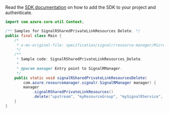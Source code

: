 Read the [SDK documentation](https://github.com/Azure/azure-sdk-for-java/blob/azure-resourcemanager-signalr_1.0.0-beta.3/sdk/signalr/azure-resourcemanager-signalr/README.md) on how to add the SDK to your project and authenticate.

```java
import com.azure.core.util.Context;

/** Samples for SignalRSharedPrivateLinkResources Delete. */
public final class Main {
    /*
     * x-ms-original-file: specification/signalr/resource-manager/Microsoft.SignalRService/stable/2021-10-01/examples/SignalRSharedPrivateLinkResources_Delete.json
     */
    /**
     * Sample code: SignalRSharedPrivateLinkResources_Delete.
     *
     * @param manager Entry point to SignalRManager.
     */
    public static void signalRSharedPrivateLinkResourcesDelete(
        com.azure.resourcemanager.signalr.SignalRManager manager) {
        manager
            .signalRSharedPrivateLinkResources()
            .delete("upstream", "myResourceGroup", "mySignalRService", Context.NONE);
    }
}
```
